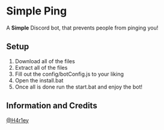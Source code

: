 # Simple Ping
A **Simple** Discord bot, that prevents people from pinging you! 

## Setup
1. Download all of the files
2. Extract all of the files
3. Fill out the config/botConfig.js to your liking
4. Open the install.bat
5. Once all is done run the start.bat and enjoy the bot!

## Information and Credits
[@H4r1ey](https://h4r1ey-dev.xyz)
